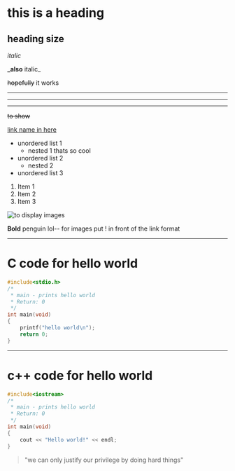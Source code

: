 # this is a heading
## heading size

*italic*

**_also** italic_

<!-- double tilde for strikethrough-->
~~hopefully~~ it works
____

___
___

~~to show~~

[link name in here](https://github.com/dashboard)


* unordered list 1
    * nested 1 thats so cool
* unordered list 2
    * nested 2
* unordered list 3

1. Item 1
1. Item 2
1. Item 3

![to display images](https://th.bing.com/th/id/R.bb5a7f1e1d81b8037961861b079d5906?rik=EFCPRsG8mqNNTQ&pid=ImgRaw&r=0)

**Bold** penguin lol-- for images put ! in front of the link format

<!-- code Blocks-->
___
# C code for hello world
```c
#include<stdio.h>
/*
 * main - prints hello world
 * Return: 0
 */
int main(void)
{
    printf("hello world\n");
    return 0;
}
```
___
# c++ code for hello world
```c++
#include<iostream>
/*
 * main - prints hello world
 * Return: 0
 */
int main(void)
{
    cout << "Hello world!" << endl;
}
```

> "we can only justify our privilege by doing hard things" 
